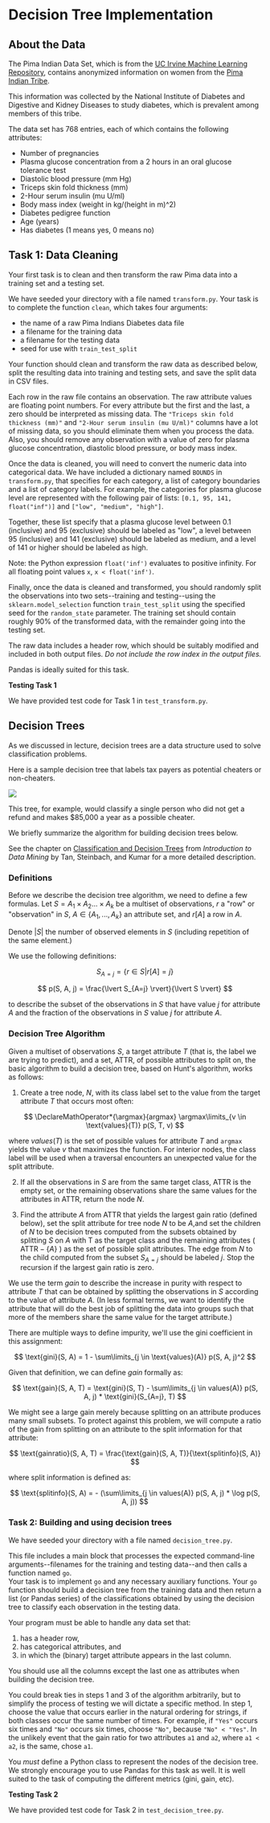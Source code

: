 # Decision Tree Implementation

## About the Data

The Pima Indian Data Set, which is from the
[UC Irvine Machine Learning Repository](http://archive.ics.uci.edu/ml/datasets/Pima+Indians+Diabetes),
contains anonymized information on women from the
[Pima Indian Tribe](https://en.wikipedia.org/wiki/Pima_people).

This information was collected by the National Institute of Diabetes and Digestive and Kidney Diseases to study diabetes, which is prevalent among members of this tribe.

The data set has 768 entries, each of which contains the following attributes:

* Number of pregnancies
* Plasma glucose concentration from a 2 hours in an oral glucose tolerance test
* Diastolic blood pressure (mm Hg)
* Triceps skin fold thickness (mm)
* 2-Hour serum insulin (mu U/ml)
* Body mass index (weight in kg/(height in m)^2)
* Diabetes pedigree function
* Age (years)
* Has diabetes (1 means yes, 0 means no)

## Task 1: Data Cleaning

Your first task is to clean and then transform the raw Pima data into a training set and a testing set.

We have seeded your directory with a file named
``transform.py``.  Your task is to complete the function ``clean``, which takes four arguments:

* the name of a raw Pima Indians Diabetes data file
* a filename for the training data
* a filename for the testing data
* seed for use with ``train_test_split``

Your function should clean and transform the raw data as described below, split the resulting data into training and testing sets, and save the split data in CSV files.

Each row in the raw file contains an observation.  The raw attribute values are floating point numbers.
For every attribute but the first and the last, a zero should be interpreted as missing data.
The ``"Triceps skin fold thickness (mm)"`` and ``"2-Hour serum insulin (mu U/ml)"`` columns have a lot of missing data, so you should eliminate them when you process the data.
Also, you should remove any observation with a value of zero for plasma glucose concentration, diastolic blood pressure, or body mass index.

Once the data is cleaned, you will need to convert the numeric data into categorical data.
We have included a dictionary named ``BOUNDS``
in ``transform.py``, that specifies for each category, a list of category boundaries and a list of category labels.
For example, the categories for plasma glucose level are represented with the following
pair of lists: ``[0.1, 95, 141, float("inf")]`` and ``["low",
"medium", "high"]``.

Together, these list specify that a plasma
glucose level between 0.1 (inclusive) and 95 (exclusive) should be
labeled as "low", a level between 95 (inclusive) and 141 (exclusive)
should be labeled as medium, and a level of 141 or higher should be
labeled as high.

Note: the Python expression ``float('inf')`` evaluates to positive infinity.  For all floating point values ``x``, ``x < float('inf')``.

Finally, once the data is cleaned and transformed, you should randomly split the observations into two sets--training and testing--using the
``sklearn.model_selection`` function ``train_test_split`` using the specified seed for the ``random_state`` parameter.
The training set should contain roughly 90% of the transformed data, with the remainder going into the testing
set.

The raw data includes a header row, which should be suitably modified and included in both output files.  *Do not include the row index in the output files.*

Pandas is ideally suited for this task.

**Testing Task 1**

 We have provided test code for Task 1 in ``test_transform.py``.

## Decision Trees

As we discussed in lecture, decision trees are a data structure used to solve classification problems.

 Here is a sample decision tree that
labels tax payers as potential cheaters or non-cheaters.

![](sample-tree.png)

This tree, for example, would classify a single person who did not get a refund and makes $85,000 a year as a possible cheater.

We briefly summarize the algorithm for building decision trees below.

See the chapter on [Classification and Decision Trees](https://www-users.cs.umn.edu/~kumar001/dmbook/ch3_classification.pdf) from
*Introduction to Data Mining* by Tan, Steinbach, and Kumar for a more detailed description.

### Definitions

Before we describe the decision tree algorithm, we need to define a few formulas.
 Let $S=A_1 \times A_2 ...\times A_k$ be a multiset of observations, $r$ a
"row" or "observation" in $S$, $A \in \lbrace A_1,...,A_k \rbrace$ an attribute set, and $r[A]$ a row in $A$.

Denote $|S|$ the number of observed
elements in $S$ (including repetition of the same element.)

We use the following definitions:

$$
    S_{A=j} = \lbrace r \in S  \lvert r[A] = j \rbrace 
$$

$$
    p(S, A, j) = \frac{\lvert S_{A=j} \rvert}{\lvert S \rvert}
$$

to describe the subset of the observations in $S$ that have value $j$
for attribute $A$ and the fraction of the observations in $S$
value $j$ for attribute $A$.

### Decision Tree Algorithm

Given a multiset of observations $S$, a target attribute
$T$ (that is, the label we are trying to predict), and a set,
$\text{ATTR}$, of possible attributes to split on, the basic algorithm
to build a decision tree, based on Hunt's algorithm, works as follows:

1. Create a tree node, $N$, with its class label set to the value from the target attribute $T$ that occurs most often:

$$
    \DeclareMathOperator*{\argmax}{argmax}
    \argmax\limits_{v \in \text{values}(T)} p(S, T, v)
$$

where $values(T)$ is the set of possible values for attribute $T$ and `argmax` yields the value $v$ that maximizes the function.  For interior nodes, the class label will be used when a traversal encounters an unexpected value for the split attribute.

2. If all the observations in $S$ are from the same target class, $\text{ATTR}$ is the empty set, or the remaining observations share the same values for the attributes in $\text{ATTR}$, return the node $N$.

3. Find the attribute $A$ from $\text{ATTR}$ that yields the largest gain ratio (defined below), set the split attribute for tree node $N$ to be $A$,and set the children of $N$ to be decision trees computed from the subsets obtained by splitting $S$ on $A$ with T as the target class and the remaining attributes ( $\text{ATTR} - \{A\}$ ) as the set of possible split attributes.  The edge from $N$ to the child computed from the subset $S_{A=j}$ should be labeled $j$.  Stop the recursion if the largest gain ratio is zero.

We use the term *gain* to describe the increase in purity with respect
to attribute $T$ that can be obtained by splitting the
observations in $S$ according to the value of attribute
$A$.  (In less formal terms, we want to identify the attribute
that will do the best job of splitting the data into groups such that
more of the members share the same value for the target attribute.)

There are multiple ways to define impurity, we'll use the gini
coefficient in this assignment:

$$
  \text{gini}(S, A) = 1 - \sum\limits_{j \in \text{values}(A)} p(S, A, j)^2
$$

Given that definition, we can define *gain* formally as:

$$
    \text{gain}(S, A, T) = \text{gini}(S, T) - \sum\limits_{j \in values(A)} p(S, A, j) * \text{gini}(S_{A=j}, T)
$$

We might see a large gain merely because splitting on an attribute
produces many small subsets.  To protect against this problem, we will
compute a ratio of the gain from splitting on an attribute to the
split information for that attribute:

$$
\text{gainratio}(S, A, T) = \frac{\text{gain}(S, A, T)}{\text{splitinfo}(S, A)}
$$

where split information is defined as:

$$
\text{splitinfo}(S, A) = - (\sum\limits_{j \in values(A)} p(S, A, j) * \log p(S, A, j))
$$

### Task 2: Building and using decision trees

We have seeded your directory with a file named
`decision_tree.py`.

This file includes a main block that processes
the expected command-line arguments--filenames for the training and testing data--and then calls a function named `go`.  
Your task is to implement `go` and any necessary auxiliary functions.
Your `go` function should build a decision tree from the training data and then return a list (or Pandas series) of the classifications obtained by using the decision tree to classify each observation in the testing data.

Your program must be able to handle any data set that:

1. has a header row,
2. has categorical attributes, and
3. in which the (binary) target attribute appears in the last column.  

You should use all the columns except the last one as attributes when building the decision tree.

You could break ties in steps 1 and 3 of the algorithm arbitrarily,
but to simplify the process of testing we will dictate a specific
method.  In step 1, choose the value that occurs earlier in the
natural ordering for strings, if both classes occur the same number of
times.  For example, if `"Yes"` occurs six times and `"No"` occurs
six times, choose `"No"`, because `"No" < "Yes"`.  In the unlikely
event that the gain ratio for two attributes `a1` and `a2`, where
`a1 < a2`, is the same, chose `a1`.

You *must* define a Python class to represent the nodes of the decision tree.
We strongly encourage you to use Pandas for this task as well.
It is well suited to the task of computing the different metrics (gini, gain, etc).

**Testing Task 2**

 We have provided test code for Task 2 in `test_decision_tree.py`.
